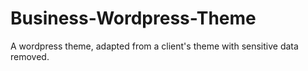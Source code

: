 # Business-Wordpress-Theme
A wordpress theme, adapted from a client's theme with sensitive data removed.
